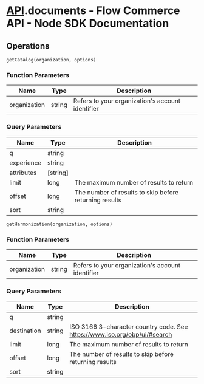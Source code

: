 # [API](README.md).documents - Flow Commerce API - Node SDK Documentation

## Operations

`getCatalog(organization, options)`

### Function Parameters

| Name  | Type | Description |
| ---- | ---- | ---- |
| organization | string | Refers to your organization&#x27;s account identifier |

### Query Parameters

| Name  | Type | Description |
| ---- | ---- | ---- |
| q | string |  |
| experience | string |  |
| attributes | [string] |  |
| limit | long | The maximum number of results to return |
| offset | long | The number of results to skip before returning results |
| sort | string |  |

`getHarmonization(organization, options)`

### Function Parameters

| Name  | Type | Description |
| ---- | ---- | ---- |
| organization | string | Refers to your organization&#x27;s account identifier |

### Query Parameters

| Name  | Type | Description |
| ---- | ---- | ---- |
| q | string |  |
| destination | string | ISO 3166 3-character country code. See https://www.iso.org/obp/ui/#search |
| limit | long | The maximum number of results to return |
| offset | long | The number of results to skip before returning results |
| sort | string |  |

